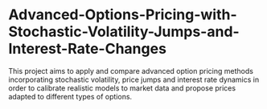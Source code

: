 # Advanced-Options-Pricing-with-Stochastic-Volatility-Jumps-and-Interest-Rate-Changes
This project aims to apply and compare advanced option pricing methods incorporating stochastic volatility, price jumps and interest rate dynamics in order to calibrate realistic models to market data and propose prices adapted to different types of options.
